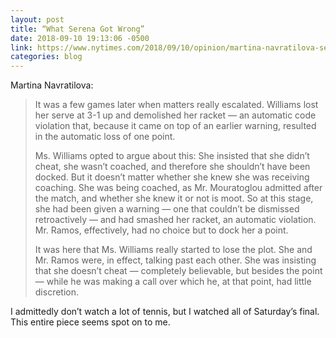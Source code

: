 ```yaml
---
layout: post
title: “What Serena Got Wrong”
date: 2018-09-10 19:13:06 -0500
link: https://www.nytimes.com/2018/09/10/opinion/martina-navratilova-serena-williams-us-open.html
categories: blog
---
```

Martina Navratilova:

>It was a few games later when matters really escalated. Williams lost her serve at 3-1 up and demolished her racket — an automatic code violation that, because it came on top of an earlier warning, resulted in the automatic loss of one point.
>
>Ms. Williams opted to argue about this: She insisted that she didn’t cheat, she wasn’t coached, and therefore she shouldn’t have been docked. But it doesn’t matter whether she knew she was receiving coaching. She was being coached, as Mr. Mouratoglou admitted after the match, and whether she knew it or not is moot. So at this stage, she had been given a warning — one that couldn’t be dismissed retroactively — and had smashed her racket, an automatic violation. Mr. Ramos, effectively, had no choice but to dock her a point.
> 
> It was here that Ms. Williams really started to lose the plot. She and Mr. Ramos were, in effect, talking past each other. She was insisting that she doesn’t cheat — completely believable, but besides the point — while he was making a call over which he, at that point, had little discretion.

I admittedly don’t watch a lot of tennis, but I watched all of Saturday’s final. This entire piece seems spot on to me. 

